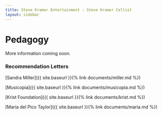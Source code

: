 ```yaml
---
title: Steve Kramer Entertainment ‹ Steve Kramer Cellist
layout: sidebar
---
```

# Pedagogy


More information coming soon.


### Recommendation Letters

[Sandra Miller]({{ site.baseurl }}{% link documents/miller.md %})

[Musicopia]({{ site.baseurl }}{% link documents/musicopia.md %})

[Krist Foundation]({{ site.baseurl }}{% link documents/krist.md %})

[Maria del Pico Taylor]({{ site.baseurl }}{% link documents/maria.md %})



